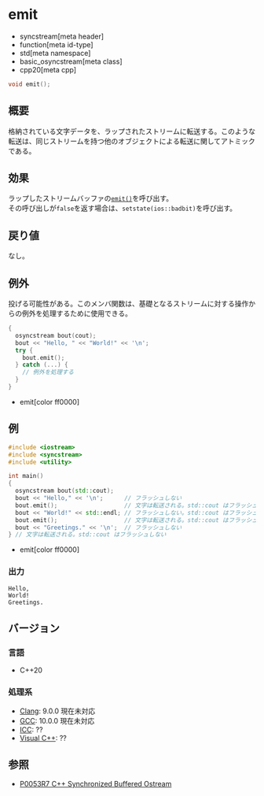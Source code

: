 # emit
* syncstream[meta header]
* function[meta id-type]
* std[meta namespace]
* basic_osyncstream[meta class]
* cpp20[meta cpp]

```cpp
void emit();
```

## 概要
格納されている文字データを、ラップされたストリームに転送する。このような転送は、同じストリームを持つ他のオブジェクトによる転送に関してアトミックである。


## 効果
ラップしたストリームバッファの[`emit()`](emit.md)を呼び出す。  
その呼び出しが`false`を返す場合は、`setstate(ios::badbit)`を呼び出す。  


## 戻り値
なし。


## 例外
投げる可能性がある。このメンバ関数は、基礎となるストリームに対する操作からの例外を処理するために使用できる。

```cpp
{
  osyncstream bout(cout);
  bout << "Hello, " << "World!" << '\n';
  try {
    bout.emit();
  } catch (...) {
    // 例外を処理する
  }
}
```
* emit[color ff0000]

## 例
```cpp example
#include <iostream>
#include <syncstream>
#include <utility>

int main()
{
  osyncstream bout(std::cout);
  bout << "Hello," << '\n';      // フラッシュしない
  bout.emit();                   // 文字は転送される。std::cout はフラッシュしない
  bout << "World!" << std::endl; // フラッシュしない。std::cout はフラッシュしない
  bout.emit();                   // 文字は転送される。std::cout はフラッシュする
  bout << "Greetings." << '\n';  // フラッシュしない
} // 文字は転送される。std::cout はフラッシュしない
```
* emit[color ff0000]

### 出力
```
Hello,
World!
Greetings.
```


## バージョン
### 言語
- C++20

### 処理系
- [Clang](/implementation.md#clang): 9.0.0 現在未対応
- [GCC](/implementation.md#gcc): 10.0.0 現在未対応
- [ICC](/implementation.md#icc): ??
- [Visual C++](/implementation.md#visual_cpp): ??


## 参照
- [P0053R7 C++ Synchronized Buffered Ostream](http://www.open-std.org/jtc1/sc22/wg21/docs/papers/2017/p0053r7.pdf)

